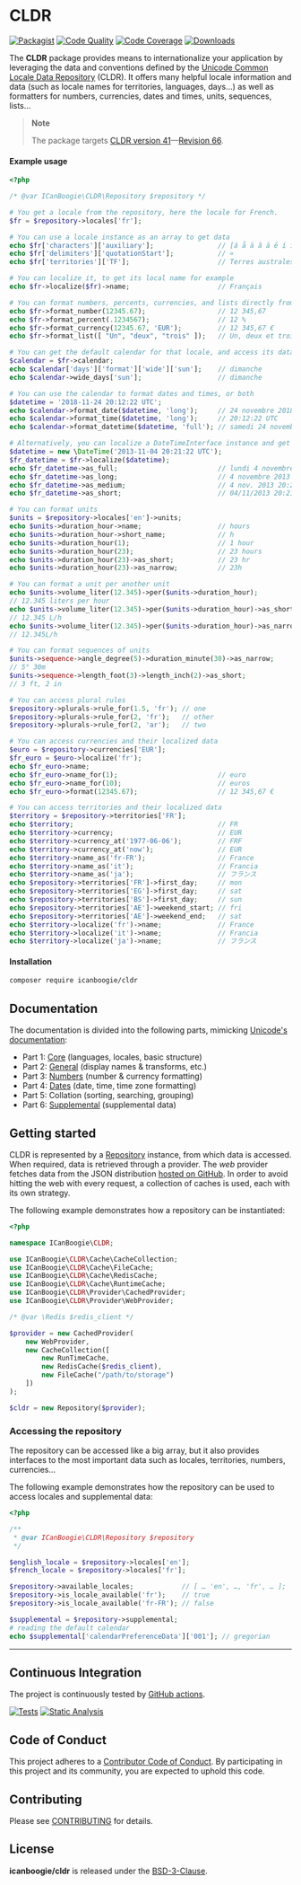 # CLDR

[![Packagist](https://img.shields.io/packagist/v/icanboogie/cldr.svg)](https://packagist.org/packages/icanboogie/cldr)
[![Code Quality](https://img.shields.io/scrutinizer/g/ICanBoogie/CLDR/master.svg)](https://scrutinizer-ci.com/g/ICanBoogie/CLDR)
[![Code Coverage](https://img.shields.io/coveralls/ICanBoogie/CLDR/master.svg)](https://coveralls.io/r/ICanBoogie/CLDR)
[![Downloads](https://img.shields.io/packagist/dt/icanboogie/cldr.svg)](https://packagist.org/packages/icanboogie/cldr)

The __CLDR__ package provides means to internationalize your application by leveraging the data and
conventions defined by the [Unicode Common Locale Data Repository](http://cldr.unicode.org/) (CLDR).
It offers many helpful locale information and data (such as locale names for territories,
languages, days…) as well as formatters for numbers, currencies, dates and times, units, sequences,
lists…

> **Note**
>
> The package targets [CLDR version 41](https://github.com/unicode-org/cldr-json/tree/41.0.0)—[Revision 66](https://www.unicode.org/reports/tr35/tr35-66/tr35.html).



#### Example usage

```php
<?php

/* @var ICanBoogie\CLDR\Repository $repository */

# You get a locale from the repository, here the locale for French.
$fr = $repository->locales['fr'];

# You can use a locale instance as an array to get data
echo $fr['characters']['auxiliary'];                // [á å ä ã ā ē í ì ī ñ ó ò ö ø ú ǔ]
echo $fr['delimiters']['quotationStart'];           // «
echo $fr['territories']['TF'];                      // Terres australes françaises

# You can localize it, to get its local name for example
echo $fr->localize($fr)->name;                      // Français

# You can format numbers, percents, currencies, and lists directly from there
echo $fr->format_number(12345.67);                  // 12 345,67
echo $fr->format_percent(.1234567);                 // 12 %
echo $fr->format_currency(12345.67, 'EUR');         // 12 345,67 €
echo $fr->format_list([ "Un", "deux", "trois" ]);   // Un, deux et trois

# You can get the default calendar for that locale, and access its data
$calendar = $fr->calendar;
echo $calendar['days']['format']['wide']['sun'];    // dimanche
echo $calendar->wide_days['sun'];                   // dimanche

# You can use the calendar to format dates and times, or both
$datetime = '2018-11-24 20:12:22 UTC';
echo $calendar->format_date($datetime, 'long');     // 24 novembre 2018
echo $calendar->format_time($datetime, 'long');     // 20:12:22 UTC
echo $calendar->format_datetime($datetime, 'full'); // samedi 24 novembre 2018 à 20:12:22 UTC

# Alternatively, you can localize a DateTimeInterface instance and get formatted dates of various length
$datetime = new \DateTime('2013-11-04 20:21:22 UTC');
$fr_datetime = $fr->localize($datetime);
echo $fr_datetime->as_full;                         // lundi 4 novembre 2013 à 20:21:22 UTC
echo $fr_datetime->as_long;                         // 4 novembre 2013 à 20:21:22 UTC
echo $fr_datetime->as_medium;                       // 4 nov. 2013 20:21:22
echo $fr_datetime->as_short;                        // 04/11/2013 20:21

# You can format units
$units = $repository->locales['en']->units;
echo $units->duration_hour->name;                   // hours
echo $units->duration_hour->short_name;             // h
echo $units->duration_hour(1);                      // 1 hour
echo $units->duration_hour(23);                     // 23 hours
echo $units->duration_hour(23)->as_short;           // 23 hr
echo $units->duration_hour(23)->as_narrow;          // 23h

# You can format a unit per another unit
echo $units->volume_liter(12.345)->per($units->duration_hour);
// 12.345 liters per hour
echo $units->volume_liter(12.345)->per($units->duration_hour)->as_short;
// 12.345 L/h
echo $units->volume_liter(12.345)->per($units->duration_hour)->as_narrow;
// 12.345L/h

# You can format sequences of units
$units->sequence->angle_degree(5)->duration_minute(30)->as_narrow;
// 5° 30m
$units->sequence->length_foot(3)->length_inch(2)->as_short;
// 3 ft, 2 in

# You can access plural rules
$repository->plurals->rule_for(1.5, 'fr'); // one
$repository->plurals->rule_for(2, 'fr');   // other
$repository->plurals->rule_for(2, 'ar');   // two

# You can access currencies and their localized data
$euro = $repository->currencies['EUR'];
$fr_euro = $euro->localize('fr');
echo $fr_euro->name;
echo $fr_euro->name_for(1);                         // euro
echo $fr_euro->name_for(10);                        // euros
echo $fr_euro->format(12345.67);                    // 12 345,67 €

# You can access territories and their localized data
$territory = $repository->territories['FR'];
echo $territory;                                    // FR
echo $territory->currency;                          // EUR
echo $territory->currency_at('1977-06-06');         // FRF
echo $territory->currency_at('now');                // EUR
echo $territory->name_as('fr-FR');                  // France
echo $territory->name_as('it');                     // Francia
echo $territory->name_as('ja');                     // フランス
echo $repository->territories['FR']->first_day;     // mon
echo $repository->territories['EG']->first_day;     // sat
echo $repository->territories['BS']->first_day;     // sun
echo $repository->territories['AE']->weekend_start; // fri
echo $repository->territories['AE']->weekend_end;   // sat
echo $territory->localize('fr')->name;              // France
echo $territory->localize('it')->name;              // Francia
echo $territory->localize('ja')->name;              // フランス
```



#### Installation

```bash
composer require icanboogie/cldr
```



## Documentation

The documentation is divided into the following parts, mimicking [Unicode's documentation](https://www.unicode.org/reports/tr35/tr35-66/tr35.html#parts):

- Part 1: [Core](docs/Core.md) (languages, locales, basic structure)
- Part 2: [General](docs/General.md) (display names & transforms, etc.)
- Part 3: [Numbers](docs/Numbers.md) (number & currency formatting)
- Part 4: [Dates](docs/Dates.md) (date, time, time zone formatting)
- Part 5: Collation (sorting, searching, grouping)
- Part 6: [Supplemental](docs/Supplemental.md) (supplemental data)



## Getting started

CLDR is represented by a [Repository][] instance, from which data is accessed. When required, data
is retrieved through a provider. The _web_ provider fetches data from the JSON distribution [hosted
on GitHub][2]. In order to avoid hitting the web with every request, a collection of caches is used,
each with its own strategy.

The following example demonstrates how a repository can be instantiated:

```php
<?php

namespace ICanBoogie\CLDR;

use ICanBoogie\CLDR\Cache\CacheCollection;
use ICanBoogie\CLDR\Cache\FileCache;
use ICanBoogie\CLDR\Cache\RedisCache;
use ICanBoogie\CLDR\Cache\RuntimeCache;
use ICanBoogie\CLDR\Provider\CachedProvider;
use ICanBoogie\CLDR\Provider\WebProvider;

/* @var \Redis $redis_client */

$provider = new CachedProvider(
    new WebProvider,
    new CacheCollection([
        new RunTimeCache,
        new RedisCache($redis_client),
        new FileCache("/path/to/storage")
    ])
);

$cldr = new Repository($provider);
```



### Accessing the repository

The repository can be accessed like a big array, but it also provides interfaces to the most
important data such as locales, territories, numbers, currencies…

The following example demonstrates how the repository can be used to access locales and
supplemental data:

```php
<?php

/**
 * @var ICanBoogie\CLDR\Repository $repository
 */

$english_locale = $repository->locales['en'];
$french_locale = $repository->locales['fr'];

$repository->available_locales;            // [ … 'en', …, 'fr', … ];
$repository->is_locale_available('fr');    // true
$repository->is_locale_available('fr-FR'); // false

$supplemental = $repository->supplemental;
# reading the default calendar
echo $supplemental['calendarPreferenceData']['001']; // gregorian
```



----------



## Continuous Integration

The project is continuously tested by [GitHub actions](https://github.com/ICanBoogie/CLDR/actions).

[![Tests](https://github.com/ICanBoogie/CLDR/workflows/test/badge.svg?branch=master)](https://github.com/ICanBoogie/CLDR/actions?query=workflow%3Atest)
[![Static Analysis](https://github.com/ICanBoogie/CLDR/workflows/static-analysis/badge.svg?branch=master)](https://github.com/ICanBoogie/CLDR/actions?query=workflow%3Astatic-analysis)



## Code of Conduct

This project adheres to a [Contributor Code of Conduct](CODE_OF_CONDUCT.md). By participating in
this project and its community, you are expected to uphold this code.



## Contributing

Please see [CONTRIBUTING](CONTRIBUTING.md) for details.



## License

**icanboogie/cldr** is released under the [BSD-3-Clause](LICENSE).



[ICanBoogie]:                 https://icanboogie.org/
[Calendar]:                   lib/Calendar.php
[Currency]:                   lib/Currency.php
[FileCache]:                  lib/Cache/FileCache.php
[ListFormatter]:              lib/ListFormatter.php
[Locale]:                     lib/Locale.php
[Localizable]:                lib/Localizable.php
[LocalizedDateTime]:          lib/LocalizedDateTime.php
[NumberFormatter]:            lib/NumberFormatter.php
[Repository]:                 lib/Repository.php
[Territory]:                  lib/Territory.php

[2]:                          https://github.com/unicode-cldr
